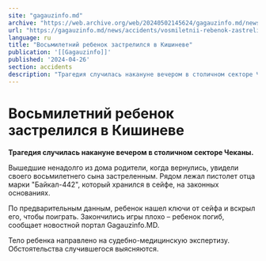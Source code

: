 ```yaml
---
site: "gagauzinfo.md"
archive: "https://web.archive.org/web/20240502145624/gagauzinfo.md/news/accidents/vosmiletnii-rebenok-zastrelilsya-v-kishineve"
url: "https://gagauzinfo.md/news/accidents/vosmiletnii-rebenok-zastrelilsya-v-kishineve"
language: ru
title: "Восьмилетний ребенок застрелился в Кишиневе"
publication: '[[Gagauzinfo]]'
published: '2024-04-26'
section: accidents
description: "Трагедия случилась накануне вечером в столичном секторе Чеканы."
---
```


# Восьмилетний ребенок застрелился в Кишиневе

**Трагедия случилась накануне вечером в столичном секторе Чеканы.**

Вышедшие ненадолго из дома родители, когда вернулись, увидели своего восьмилетнего сына застреленным. Рядом лежал пистолет отца марки "Байкал-442", который хранился в сейфе, на законных основаниях.

По предварительным данным, ребенок нашел ключи от сейфа и вскрыл его, чтобы поиграть. Закончились игры плохо – ребенок погиб, сообщает новостной портал Gagauzinfo.MD.

Тело ребенка направлено на судебно-медицинскую экспертизу. Обстоятельства случившегося выясняются.